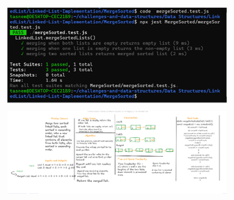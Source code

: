 ![merge-whiteboard](https://github.com/TasneemALMAHROUQ/challenges-and-data-structures/blob/main/Data%20Structures/LinkedList/Linked-List-Implementation/docs/mergeSorted-test.png)

![console-output](https://github.com/TasneemALMAHROUQ/challenges-and-data-structures/blob/main/Data%20Structures/LinkedList/Linked-List-Implementation/docs/WhiteboardMaege.png)
